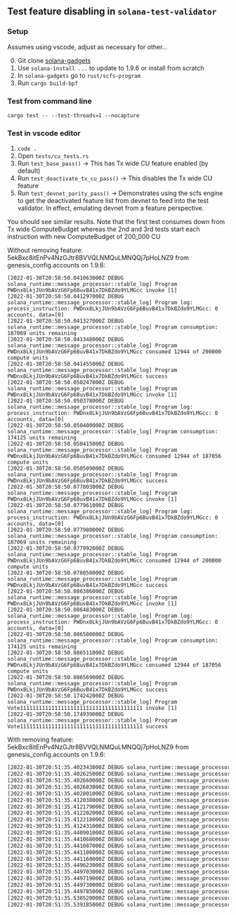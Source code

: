 
## Test feature disabling in `solana-test-validator`

### Setup
Assumes using vscode, adjust as necessary for other...

0. Git clone [solana-gadgets](https://github.com/FrankC01/solana-gadgets)
1. Use `solana-install ...` to update to 1.9.6 or install from scratch
2. In `solana-gadgets` go to `rust/scfs-program`
3. Run `cargo build-bpf`

### Test from command line

`cargo test -- --test-threads=1 --nocapture`

### Test in vscode editor
1. `code .`
2. Open `tests/cu_tests.rs`
3. Run `test_base_pass()` -> This has Tx wide CU feature enabled (by default)
4. Run `test_deactivate_tx_cu_pass()` -> This disables the Tx wide CU feature
5. Run `test_devnet_parity_pass()` -> Demonstrates using the scfs engine to get the deactivated feature list from
devnet to feed into the test validator. In effect, emulating devnet from a feature perspective.

You should see similar results. Note that the first test consumes down from Tx wide ComputeBudget whereas
the 2nd and 3rd tests start each instruction with new ComputeBudget of 200_000 CU

Without removing feature: 5ekBxc8itEnPv4NzGJtr8BVVQLNMQuLMNQQj7pHoLNZ9 from genesis_config.accounts on 1.9.6:
```
[2022-01-30T20:58:50.041063000Z DEBUG solana_runtime::message_processor::stable_log] Program PWDnx8LkjJUn9bAVzG6Fp6BuvB41x7DkBZdo9YLMGcc invoke [1]
[2022-01-30T20:58:50.041297000Z DEBUG solana_runtime::message_processor::stable_log] Program log: process_instruction: PWDnx8LkjJUn9bAVzG6Fp6BuvB41x7DkBZdo9YLMGcc: 0 accounts, data=[0]
[2022-01-30T20:58:50.041327000Z DEBUG solana_runtime::message_processor::stable_log] Program consumption: 187069 units remaining
[2022-01-30T20:58:50.041348000Z DEBUG solana_runtime::message_processor::stable_log] Program PWDnx8LkjJUn9bAVzG6Fp6BuvB41x7DkBZdo9YLMGcc consumed 12944 of 200000 compute units
[2022-01-30T20:58:50.041455000Z DEBUG solana_runtime::message_processor::stable_log] Program PWDnx8LkjJUn9bAVzG6Fp6BuvB41x7DkBZdo9YLMGcc success
[2022-01-30T20:58:50.050247000Z DEBUG solana_runtime::message_processor::stable_log] Program PWDnx8LkjJUn9bAVzG6Fp6BuvB41x7DkBZdo9YLMGcc invoke [1]
[2022-01-30T20:58:50.050378000Z DEBUG solana_runtime::message_processor::stable_log] Program log: process_instruction: PWDnx8LkjJUn9bAVzG6Fp6BuvB41x7DkBZdo9YLMGcc: 0 accounts, data=[0]
[2022-01-30T20:58:50.050400000Z DEBUG solana_runtime::message_processor::stable_log] Program consumption: 174125 units remaining
[2022-01-30T20:58:50.050415000Z DEBUG solana_runtime::message_processor::stable_log] Program PWDnx8LkjJUn9bAVzG6Fp6BuvB41x7DkBZdo9YLMGcc consumed 12944 of 187056 compute units
[2022-01-30T20:58:50.050509000Z DEBUG solana_runtime::message_processor::stable_log] Program PWDnx8LkjJUn9bAVzG6Fp6BuvB41x7DkBZdo9YLMGcc success
[2022-01-30T20:58:50.077803000Z DEBUG solana_runtime::message_processor::stable_log] Program PWDnx8LkjJUn9bAVzG6Fp6BuvB41x7DkBZdo9YLMGcc invoke [1]
[2022-01-30T20:58:50.077961000Z DEBUG solana_runtime::message_processor::stable_log] Program log: process_instruction: PWDnx8LkjJUn9bAVzG6Fp6BuvB41x7DkBZdo9YLMGcc: 0 accounts, data=[0]
[2022-01-30T20:58:50.077980000Z DEBUG solana_runtime::message_processor::stable_log] Program consumption: 187069 units remaining
[2022-01-30T20:58:50.077992000Z DEBUG solana_runtime::message_processor::stable_log] Program PWDnx8LkjJUn9bAVzG6Fp6BuvB41x7DkBZdo9YLMGcc consumed 12944 of 200000 compute units
[2022-01-30T20:58:50.078050000Z DEBUG solana_runtime::message_processor::stable_log] Program PWDnx8LkjJUn9bAVzG6Fp6BuvB41x7DkBZdo9YLMGcc success
[2022-01-30T20:58:50.086386000Z DEBUG solana_runtime::message_processor::stable_log] Program PWDnx8LkjJUn9bAVzG6Fp6BuvB41x7DkBZdo9YLMGcc invoke [1]
[2022-01-30T20:58:50.086483000Z DEBUG solana_runtime::message_processor::stable_log] Program log: process_instruction: PWDnx8LkjJUn9bAVzG6Fp6BuvB41x7DkBZdo9YLMGcc: 0 accounts, data=[0]
[2022-01-30T20:58:50.086500000Z DEBUG solana_runtime::message_processor::stable_log] Program consumption: 174125 units remaining
[2022-01-30T20:58:50.086511000Z DEBUG solana_runtime::message_processor::stable_log] Program PWDnx8LkjJUn9bAVzG6Fp6BuvB41x7DkBZdo9YLMGcc consumed 12944 of 187056 compute units
[2022-01-30T20:58:50.086569000Z DEBUG solana_runtime::message_processor::stable_log] Program PWDnx8LkjJUn9bAVzG6Fp6BuvB41x7DkBZdo9YLMGcc success
[2022-01-30T20:58:50.174242000Z DEBUG solana_runtime::message_processor::stable_log] Program Vote111111111111111111111111111111111111111 invoke [1]
[2022-01-30T20:58:50.174939000Z DEBUG solana_runtime::message_processor::stable_log] Program Vote111111111111111111111111111111111111111 success
```

With removing feature: 5ekBxc8itEnPv4NzGJtr8BVVQLNMQuLMNQQj7pHoLNZ9 from genesis_config.accounts on 1.9.6:

```bash
[2022-01-30T20:51:35.402343000Z DEBUG solana_runtime::message_processor::stable_log] Program PWDnx8LkjJUn9bAVzG6Fp6BuvB41x7DkBZdo9YLMGcc invoke [1]
[2022-01-30T20:51:35.402625000Z DEBUG solana_runtime::message_processor::stable_log] Program log: process_instruction: PWDnx8LkjJUn9bAVzG6Fp6BuvB41x7DkBZdo9YLMGcc: 0 accounts, data=[0]
[2022-01-30T20:51:35.402660000Z DEBUG solana_runtime::message_processor::stable_log] Program consumption: 187069 units remaining
[2022-01-30T20:51:35.402683000Z DEBUG solana_runtime::message_processor::stable_log] Program PWDnx8LkjJUn9bAVzG6Fp6BuvB41x7DkBZdo9YLMGcc consumed 12944 of 200000 compute units
[2022-01-30T20:51:35.402801000Z DEBUG solana_runtime::message_processor::stable_log] Program PWDnx8LkjJUn9bAVzG6Fp6BuvB41x7DkBZdo9YLMGcc success
[2022-01-30T20:51:35.412038000Z DEBUG solana_runtime::message_processor::stable_log] Program PWDnx8LkjJUn9bAVzG6Fp6BuvB41x7DkBZdo9YLMGcc invoke [1]
[2022-01-30T20:51:35.412179000Z DEBUG solana_runtime::message_processor::stable_log] Program log: process_instruction: PWDnx8LkjJUn9bAVzG6Fp6BuvB41x7DkBZdo9YLMGcc: 0 accounts, data=[0]
[2022-01-30T20:51:35.412202000Z DEBUG solana_runtime::message_processor::stable_log] Program consumption: 187069 units remaining
[2022-01-30T20:51:35.412218000Z DEBUG solana_runtime::message_processor::stable_log] Program PWDnx8LkjJUn9bAVzG6Fp6BuvB41x7DkBZdo9YLMGcc consumed 12944 of 200000 compute units
[2022-01-30T20:51:35.412431000Z DEBUG solana_runtime::message_processor::stable_log] Program PWDnx8LkjJUn9bAVzG6Fp6BuvB41x7DkBZdo9YLMGcc success
[2022-01-30T20:51:35.440901000Z DEBUG solana_runtime::message_processor::stable_log] Program PWDnx8LkjJUn9bAVzG6Fp6BuvB41x7DkBZdo9YLMGcc invoke [1]
[2022-01-30T20:51:35.441068000Z DEBUG solana_runtime::message_processor::stable_log] Program log: process_instruction: PWDnx8LkjJUn9bAVzG6Fp6BuvB41x7DkBZdo9YLMGcc: 0 accounts, data=[0]
[2022-01-30T20:51:35.441087000Z DEBUG solana_runtime::message_processor::stable_log] Program consumption: 187069 units remaining
[2022-01-30T20:51:35.441100000Z DEBUG solana_runtime::message_processor::stable_log] Program PWDnx8LkjJUn9bAVzG6Fp6BuvB41x7DkBZdo9YLMGcc consumed 12944 of 200000 compute units
[2022-01-30T20:51:35.441160000Z DEBUG solana_runtime::message_processor::stable_log] Program PWDnx8LkjJUn9bAVzG6Fp6BuvB41x7DkBZdo9YLMGcc success
[2022-01-30T20:51:35.449623000Z DEBUG solana_runtime::message_processor::stable_log] Program PWDnx8LkjJUn9bAVzG6Fp6BuvB41x7DkBZdo9YLMGcc invoke [1]
[2022-01-30T20:51:35.449703000Z DEBUG solana_runtime::message_processor::stable_log] Program log: process_instruction: PWDnx8LkjJUn9bAVzG6Fp6BuvB41x7DkBZdo9YLMGcc: 0 accounts, data=[0]
[2022-01-30T20:51:35.449719000Z DEBUG solana_runtime::message_processor::stable_log] Program consumption: 187069 units remaining
[2022-01-30T20:51:35.449730000Z DEBUG solana_runtime::message_processor::stable_log] Program PWDnx8LkjJUn9bAVzG6Fp6BuvB41x7DkBZdo9YLMGcc consumed 12944 of 200000 compute units
[2022-01-30T20:51:35.449785000Z DEBUG solana_runtime::message_processor::stable_log] Program PWDnx8LkjJUn9bAVzG6Fp6BuvB41x7DkBZdo9YLMGcc success
[2022-01-30T20:51:35.538520000Z DEBUG solana_runtime::message_processor::stable_log] Program Vote111111111111111111111111111111111111111 invoke [1]
[2022-01-30T20:51:35.539185000Z DEBUG solana_runtime::message_processor::stable_log] Program Vote111111111111111111111111111111111111111 success
```